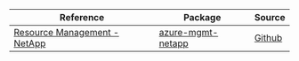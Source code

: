| Reference | Package | Source |
|---|---|---|
|[Resource Management - NetApp](mgmt-netapp-readme.md)|[azure-mgmt-netapp](https://pypi.org/project/azure-mgmt-netapp)|[Github](https://github.com/Azure/azure-sdk-for-python/blob/main/sdk/netapp/azure-mgmt-netapp)|
